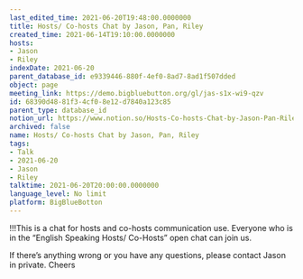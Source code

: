 ```yaml
---
last_edited_time: 2021-06-20T19:48:00.0000000
title: Hosts/ Co-hosts Chat by Jason, Pan, Riley
created_time: 2021-06-14T19:10:00.0000000
hosts:
- Jason
- Riley
indexDate: 2021-06-20
parent_database_id: e9339446-880f-4ef0-8ad7-8ad1f507dded
object: page
meeting_link: https://demo.bigbluebutton.org/gl/jas-s1x-wi9-qzv
id: 68390d48-81f3-4cf0-8e12-d7840a123c85
parent_type: database_id
notion_url: https://www.notion.so/Hosts-Co-hosts-Chat-by-Jason-Pan-Riley-68390d4881f34cf08e12d7840a123c85
archived: false
name: Hosts/ Co-hosts Chat by Jason, Pan, Riley
tags:
- Talk
- 2021-06-20
- Jason
- Riley
talktime: 2021-06-20T20:00:00.0000000
language_level: No limit
platform: BigBlueBotton
---
```


!!!This is a chat for hosts and co-hosts communication use. Everyone who is in the “English Speaking Hosts/ Co-Hosts” open chat can join us.

If there’s anything wrong or you have any questions, please contact Jason in private. Cheers

